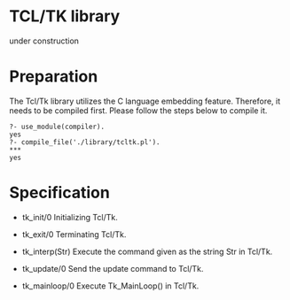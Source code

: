 # TCL/TK library
under construction

# Preparation
The Tcl/Tk library utilizes the C language embedding feature. Therefore, it needs to be compiled first. Please follow the steps below to compile it.

```
?- use_module(compiler).
yes
?- compile_file('./library/tcltk.pl').
***
yes
```

# Specification

- tk_init/0
Initializing Tcl/Tk.

- tk_exit/0
Terminating Tcl/Tk.

- tk_interp(Str)
Execute the command given as the string Str in Tcl/Tk.

- tk_update/0
Send the update command to Tcl/Tk.

- tk_mainloop/0
Execute Tk_MainLoop() in Tcl/Tk.